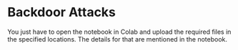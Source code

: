 # Backdoor Attacks

You just have to open the notebook in Colab and upload the required files in the specified locations. The details for that are mentioned in the notebook. 
